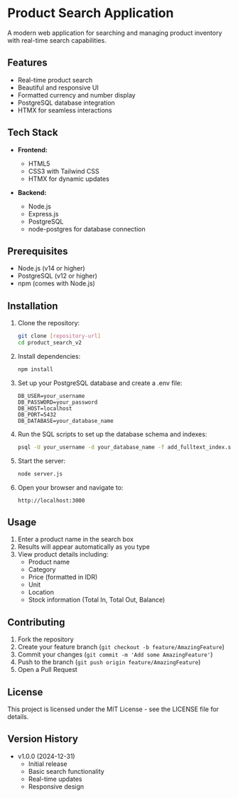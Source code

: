 # Product Search Application

A modern web application for searching and managing product inventory with real-time search capabilities.

## Features

- Real-time product search
- Beautiful and responsive UI
- Formatted currency and number display
- PostgreSQL database integration
- HTMX for seamless interactions

## Tech Stack

- **Frontend:**
  - HTML5
  - CSS3 with Tailwind CSS
  - HTMX for dynamic updates

- **Backend:**
  - Node.js
  - Express.js
  - PostgreSQL
  - node-postgres for database connection

## Prerequisites

- Node.js (v14 or higher)
- PostgreSQL (v12 or higher)
- npm (comes with Node.js)

## Installation

1. Clone the repository:
   ```bash
   git clone [repository-url]
   cd product_search_v2
   ```

2. Install dependencies:
   ```bash
   npm install
   ```

3. Set up your PostgreSQL database and create a .env file:
   ```env
   DB_USER=your_username
   DB_PASSWORD=your_password
   DB_HOST=localhost
   DB_PORT=5432
   DB_DATABASE=your_database_name
   ```

4. Run the SQL scripts to set up the database schema and indexes:
   ```bash
   psql -U your_username -d your_database_name -f add_fulltext_index.sql
   ```

5. Start the server:
   ```bash
   node server.js
   ```

6. Open your browser and navigate to:
   ```
   http://localhost:3000
   ```

## Usage

1. Enter a product name in the search box
2. Results will appear automatically as you type
3. View product details including:
   - Product name
   - Category
   - Price (formatted in IDR)
   - Unit
   - Location
   - Stock information (Total In, Total Out, Balance)

## Contributing

1. Fork the repository
2. Create your feature branch (`git checkout -b feature/AmazingFeature`)
3. Commit your changes (`git commit -m 'Add some AmazingFeature'`)
4. Push to the branch (`git push origin feature/AmazingFeature`)
5. Open a Pull Request

## License

This project is licensed under the MIT License - see the LICENSE file for details.

## Version History

- v1.0.0 (2024-12-31)
  - Initial release
  - Basic search functionality
  - Real-time updates
  - Responsive design
